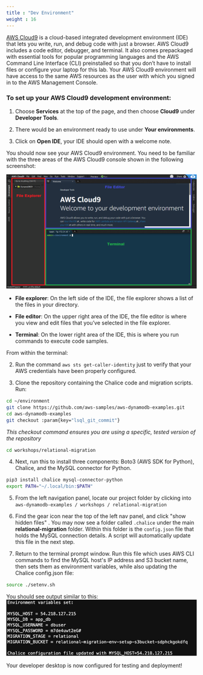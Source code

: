 ```yaml
---
title : "Dev Environment"
weight : 16
---
```


[AWS Cloud9](https://aws.amazon.com/cloud9/) is a cloud-based integrated development environment (IDE) that lets you write, run, and debug code with just a browser. AWS Cloud9 includes a code editor, debugger, and terminal. It also comes prepackaged with essential tools for popular programming languages and the AWS Command Line Interface (CLI) preinstalled so that you don’t have to install files or configure your laptop for this lab. Your AWS Cloud9 environment will have access to the same AWS resources as the user with which you signed in to the AWS Management Console.

### To set up your AWS Cloud9 development environment:

1. Choose **Services** at the top of the page, and then choose **Cloud9** under **Developer Tools**.

2. There would be an environment ready to use under **Your environments**.

3. Click on **Open IDE**, your IDE should open with a welcome note.

You should now see your AWS Cloud9 environment. You need to be familiar with the three areas of the AWS Cloud9 console shown in the following screenshot:

![Cloud9 Environment](/static/images/zetl-cloud9-environment.png)

- **File explorer**: On the left side of the IDE, the file explorer shows a list of the files in your directory.

- **File editor**: On the upper right area of the IDE, the file editor is where you view and edit files that you’ve selected in the file explorer.

- **Terminal**: On the lower right area of the IDE, this is where you run commands to execute code samples.


From within the terminal:

2. Run the command ```aws sts get-caller-identity``` just to verify that your AWS credentials have been properly configured.

3. Clone the repository containing the Chalice code and migration scripts. Run:

```bash 
cd ~/environment
git clone https://github.com/aws-samples/aws-dynamodb-examples.git
cd aws-dynamodb-examples
git checkout :param{key="lsql_git_commit"}
```


*This checkout command ensures you are using a specific, tested version of the repository*

```bash
cd workshops/relational-migration
```

4. Next, run this to install three components: Boto3 (AWS SDK for Python), Chalice, and the MySQL connector for Python.

```bash
pip3 install chalice mysql-connector-python
export PATH="~/.local/bin:$PATH"
```

5. From the left navigation panel, locate our project folder by
   clicking into ```aws-dynamodb-examples / workshops / relational-migration```

6. Find the gear icon near the top of the left nav panel, and click "show hidden files" .
   You may now see a folder called ```.chalice``` under the main **relational-migration** folder.
   Within this folder is the ```config.json``` file that holds the MySQL connection details.
   A script will automatically update this file in the next step.

7. Return to the terminal prompt window. Run this file which
   uses AWS CLI commands to find the MySQL host's IP address and S3 bucket name, then sets them as
   environment variables, while also updating the Chalice config.json file:

```bash
source ./setenv.sh
```

You should see output similar to this:  
![setenv.sh settings](/static/images/relational-migration/setenv.png)

Your developer desktop is now configured for testing and deployment!

